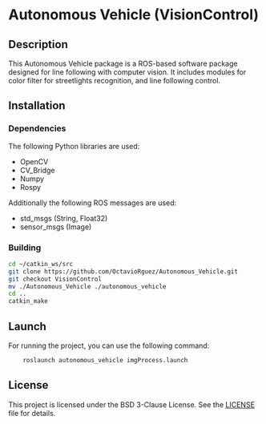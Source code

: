 # Autonomous Vehicle (VisionControl)

## Description
This Autonomous Vehicle package is a ROS-based software package designed for line following with computer vision. 
It includes modules for color filter for streetlights recognition, and line following control.

## Installation

### Dependencies
The following Python libraries are used:
- OpenCV
- CV_Bridge
- Numpy
- Rospy

Additionally the following ROS messages are used:
- std_msgs (String, Float32)
- sensor_msgs (Image)


### Building
```bash
cd ~/catkin_ws/src
git clone https://github.com/OctavioRguez/Autonomous_Vehicle.git
git checkout VisionControl
mv ./Autonomous_Vehicle ./autonomous_vehicle
cd ..
catkin_make
```

## Launch
For running the project, you can use the following command:
```bash
    roslaunch autonomous_vehicle imgProcess.launch
```

## License
This project is licensed under the BSD 3-Clause License. See the [LICENSE](LICENSE) file for details.
